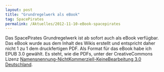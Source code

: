 ```yaml
---
layout: post
title: "Grundregelwerk als eBook"
tag: SpacePirates
permalink: /Aktuelles/2012-11-10-eBook-spacepirates
---
```


Das SpacePirates Grundregelwerk ist ab sofort auch als eBook verfügbar. Das eBook wurde aus dem Inhalt des Wikis erstellt und entspricht daher nicht 1 zu 1 dem druckfertigen PDF. Als Format für das eBook habe ich EPUB 3.0 gewählt. Es steht, wie die PDFs, unter der CreativeCommons Lizenz [Namensnennung-NichtKommerziell-KeineBearbeitung 3.0 Deutschland](http:/creativecommons.org/licenses/by-nc-nd/3.0/de/).
